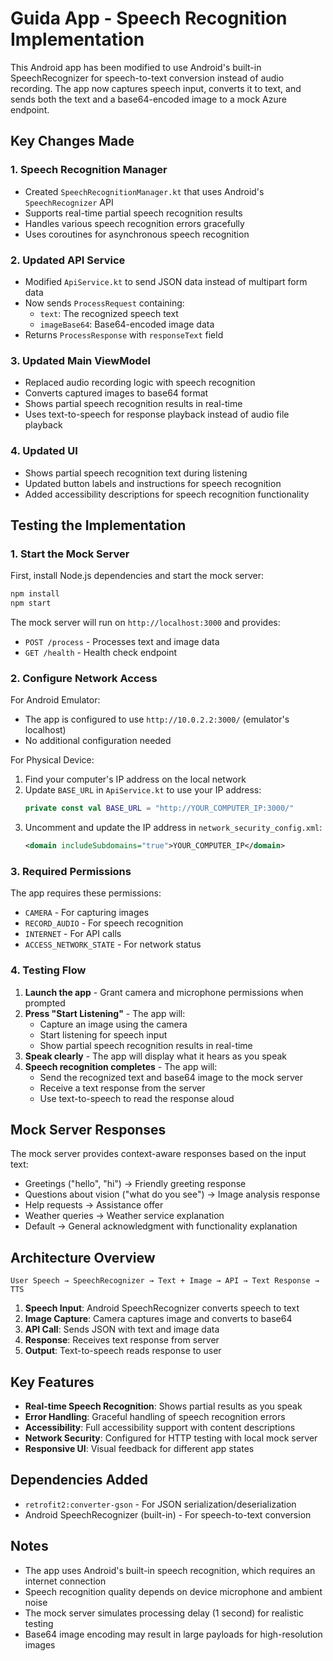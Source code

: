 # Guida App - Speech Recognition Implementation

This Android app has been modified to use Android's built-in SpeechRecognizer for speech-to-text conversion instead of audio recording. The app now captures speech input, converts it to text, and sends both the text and a base64-encoded image to a mock Azure endpoint.

## Key Changes Made

### 1. Speech Recognition Manager
- Created `SpeechRecognitionManager.kt` that uses Android's `SpeechRecognizer` API
- Supports real-time partial speech recognition results
- Handles various speech recognition errors gracefully
- Uses coroutines for asynchronous speech recognition

### 2. Updated API Service
- Modified `ApiService.kt` to send JSON data instead of multipart form data
- Now sends `ProcessRequest` containing:
  - `text`: The recognized speech text
  - `imageBase64`: Base64-encoded image data
- Returns `ProcessResponse` with `responseText` field

### 3. Updated Main ViewModel
- Replaced audio recording logic with speech recognition
- Converts captured images to base64 format
- Shows partial speech recognition results in real-time
- Uses text-to-speech for response playback instead of audio file playback

### 4. Updated UI
- Shows partial speech recognition text during listening
- Updated button labels and instructions for speech recognition
- Added accessibility descriptions for speech recognition functionality

## Testing the Implementation

### 1. Start the Mock Server

First, install Node.js dependencies and start the mock server:

```bash
npm install
npm start
```

The mock server will run on `http://localhost:3000` and provides:
- `POST /process` - Processes text and image data
- `GET /health` - Health check endpoint

### 2. Configure Network Access

For Android Emulator:
- The app is configured to use `http://10.0.2.2:3000/` (emulator's localhost)
- No additional configuration needed

For Physical Device:
1. Find your computer's IP address on the local network
2. Update `BASE_URL` in `ApiService.kt` to use your IP address:
   ```kotlin
   private const val BASE_URL = "http://YOUR_COMPUTER_IP:3000/"
   ```
3. Uncomment and update the IP address in `network_security_config.xml`:
   ```xml
   <domain includeSubdomains="true">YOUR_COMPUTER_IP</domain>
   ```

### 3. Required Permissions

The app requires these permissions:
- `CAMERA` - For capturing images
- `RECORD_AUDIO` - For speech recognition
- `INTERNET` - For API calls
- `ACCESS_NETWORK_STATE` - For network status

### 4. Testing Flow

1. **Launch the app** - Grant camera and microphone permissions when prompted
2. **Press "Start Listening"** - The app will:
   - Capture an image using the camera
   - Start listening for speech input
   - Show partial speech recognition results in real-time
3. **Speak clearly** - The app will display what it hears as you speak
4. **Speech recognition completes** - The app will:
   - Send the recognized text and base64 image to the mock server
   - Receive a text response from the server
   - Use text-to-speech to read the response aloud

## Mock Server Responses

The mock server provides context-aware responses based on the input text:
- Greetings ("hello", "hi") → Friendly greeting response
- Questions about vision ("what do you see") → Image analysis response
- Help requests → Assistance offer
- Weather queries → Weather service explanation
- Default → General acknowledgment with functionality explanation

## Architecture Overview

```
User Speech → SpeechRecognizer → Text + Image → API → Text Response → TTS
```

1. **Speech Input**: Android SpeechRecognizer converts speech to text
2. **Image Capture**: Camera captures image and converts to base64
3. **API Call**: Sends JSON with text and image data
4. **Response**: Receives text response from server
5. **Output**: Text-to-speech reads response to user

## Key Features

- **Real-time Speech Recognition**: Shows partial results as you speak
- **Error Handling**: Graceful handling of speech recognition errors
- **Accessibility**: Full accessibility support with content descriptions
- **Network Security**: Configured for HTTP testing with local mock server
- **Responsive UI**: Visual feedback for different app states

## Dependencies Added

- `retrofit2:converter-gson` - For JSON serialization/deserialization
- Android SpeechRecognizer (built-in) - For speech-to-text conversion

## Notes

- The app uses Android's built-in speech recognition, which requires an internet connection
- Speech recognition quality depends on device microphone and ambient noise
- The mock server simulates processing delay (1 second) for realistic testing
- Base64 image encoding may result in large payloads for high-resolution images 